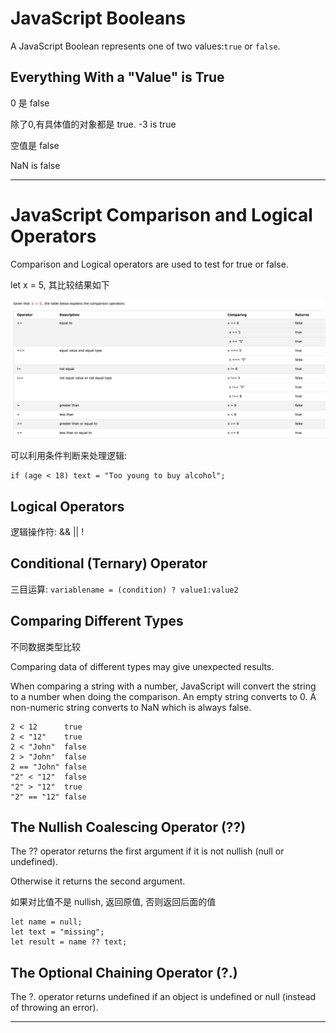 # JavaScript Booleans

A JavaScript Boolean represents one of two values:`true` or `false`.

## Everything With a "Value" is True

0 是 false

除了0,有具体值的对象都是 true. -3 is true

空值是 false

NaN is false

---

# JavaScript Comparison and Logical Operators

Comparison and Logical operators are used to test for true or false.

let x = 5, 其比较结果如下

![比较](img/img_compare.png)

可以利用条件判断来处理逻辑:

```
if (age < 18) text = "Too young to buy alcohol";
```

## Logical Operators

逻辑操作符: && || !

## Conditional (Ternary) Operator

三目运算: `variablename = (condition) ? value1:value2 `

## Comparing Different Types

不同数据类型比较

Comparing data of different types may give unexpected results.

When comparing a string with a number, JavaScript will convert the string to a number when doing the comparison. An empty string converts to 0. A non-numeric string converts to NaN which is always false.

```
2 < 12	    true	
2 < "12"	true	
2 < "John"	false	
2 > "John"	false	
2 == "John"	false	
"2" < "12"	false	
"2" > "12"	true	
"2" == "12" false
```

## The Nullish Coalescing Operator (??)

The ?? operator returns the first argument if it is not nullish (null or undefined).

Otherwise it returns the second argument.

如果对比值不是 nullish, 返回原值, 否则返回后面的值

```
let name = null;
let text = "missing";
let result = name ?? text;
```

## The Optional Chaining Operator (?.)

The ?. operator returns undefined if an object is undefined or null (instead of throwing an error).

---

